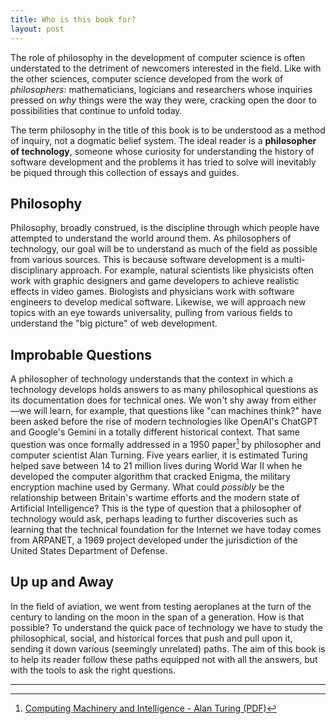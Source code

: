 ```yaml
---
title: Who is this book for?
layout: post
---
```


The role of philosophy in the development of computer 
science is often understated to the detriment of newcomers 
interested in the field. Like with the other sciences, 
computer science developed from the work of *philosophers*: 
mathematicians, logicians and researchers whose inquiries 
pressed on *why* things were the way they were, cracking 
open the door to possibilities that continue to unfold 
today.

The term philosophy in the title of this book is to be 
understood as a method of inquiry, not a dogmatic belief 
system. The ideal reader is a **philosopher of technology**, 
someone whose curiosity for understanding the history of 
software development and the problems it has tried to solve 
will inevitably be piqued through this collection of essays 
and guides.

## Philosophy

Philosophy, broadly construed, is the discipline through 
which people have attempted to understand the world around 
them. As philosophers of technology, our goal will be 
to understand as much of the field as possible from various 
sources. This is because software development is a 
multi-disciplinary approach. For example, natural scientists 
like physicists often work with graphic designers and game 
developers to achieve realistic effects in video games. 
Biologists and physicians work with software engineers to 
develop medical software. Likewise, we will approach new 
topics with an eye towards universality, pulling from 
various fields to understand the "big picture" of web 
development.

## Improbable Questions

A philosopher of technology understands that the context in 
which a technology develops holds answers to as many 
philosophical questions as its documentation does for 
technical ones. We won't shy away from either &mdash;we will 
learn, for example, that questions like "can machines 
think?" have been asked before the rise of modern 
technologies like OpenAI's ChatGPT and Google's Gemini in a 
totally different historical context. That same question was 
once formally addressed in a 1950 paper[^1] by philosopher 
and computer scientist Alan Turning. Five years earlier, it 
is estimated Turing helped save between 14 to 21 million 
lives during World War II when he developed the computer 
algorithm that cracked Enigma, the military encryption 
machine used by Germany. What could *possibly* be the 
relationship between Britain's wartime efforts and the 
modern state of Artificial Intelligence? This is the type of 
question that a philosopher of technology would ask, perhaps 
leading to further discoveries such as learning that the 
technical foundation for the Internet we have today comes 
from ARPANET, a 1969 project developed under the 
jurisdiction of the United States Department of Defense.

## Up up and Away

In the field of aviation, we went from testing aeroplanes at 
the turn of the century to landing on the moon in the span 
of a generation. How is that possible? To understand the 
quick pace of technology we have to study the philosophical, 
social, and historical forces that push and pull upon it, 
sending it down various (seemingly unrelated) paths. The aim 
of this book is to help its reader follow these paths 
equipped not with all the answers, but with the tools to ask 
the right questions.

---

[^1]: [Computing Machinery and Intelligence - Alan Turing (PDF)](https://redirect.cs.umbc.edu/courses/471/papers/turing.pdf)
